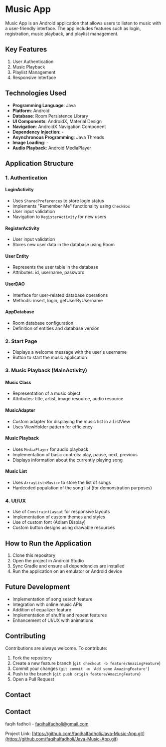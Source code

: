 # Music App

Music App is an Android application that allows users to listen to music with a user-friendly interface. The app includes features such as login, registration, music playback, and playlist management.

## Key Features

1. User Authentication
2. Music Playback
3. Playlist Management
4. Responsive Interface

## Technologies Used

- **Programming Language**: Java
- **Platform**: Android
- **Database**: Room Persistence Library
- **UI Components**: AndroidX, Material Design
- **Navigation**: AndroidX Navigation Component
- **Dependency Injection**: -
- **Asynchronous Programming**: Java Threads
- **Image Loading**: -
- **Audio Playback**: Android MediaPlayer

## Application Structure

### 1. Authentication

#### LoginActivity
- Uses `SharedPreferences` to store login status
- Implements "Remember Me" functionality using `CheckBox`
- User input validation
- Navigation to `RegisterActivity` for new users

#### RegisterActivity
- User input validation
- Stores new user data in the database using Room

#### User Entity
- Represents the user table in the database
- Attributes: id, username, password

#### UserDAO
- Interface for user-related database operations
- Methods: insert, login, getUserByUsername

#### AppDatabase
- Room database configuration
- Definition of entities and database version

### 2. Start Page

- Displays a welcome message with the user's username
- Button to start the music application

### 3. Music Playback (MainActivity)

#### Music Class
- Representation of a music object
- Attributes: title, artist, image resource, audio resource

#### MusicAdapter
- Custom adapter for displaying the music list in a ListView
- Uses ViewHolder pattern for efficiency

#### Music Playback
- Uses `MediaPlayer` for audio playback
- Implementation of basic controls: play, pause, next, previous
- Displays information about the currently playing song

#### Music List
- Uses `ArrayList<Music>` to store the list of songs
- Hardcoded population of the song list (for demonstration purposes)

### 4. UI/UX

- Use of `ConstraintLayout` for responsive layouts
- Implementation of custom themes and styles
- Use of custom font (Adlam Display)
- Custom button designs using drawable resources

## How to Run the Application

1. Clone this repository
2. Open the project in Android Studio
3. Sync Gradle and ensure all dependencies are installed
4. Run the application on an emulator or Android device

## Future Development

- Implementation of song search feature
- Integration with online music APIs
- Addition of equalizer feature
- Implementation of shuffle and repeat features
- Enhancement of UI/UX with animations

## Contributing

Contributions are always welcome. To contribute:

1. Fork the repository
2. Create a new feature branch (`git checkout -b feature/AmazingFeature`)
3. Commit your changes (`git commit -m 'Add some AmazingFeature'`)
4. Push to the branch (`git push origin feature/AmazingFeature`)
5. Open a Pull Request


## Contact

## Contact

faqih fadholi - [faqihalfadholi@gmail.com](mailto:faqihalfadholi@gmail.com)

Project Link: [https://github.com/faqihalfadholi/Java-Music-App.git](https://github.com/faqihalfadholi/Java-Music-App.git)